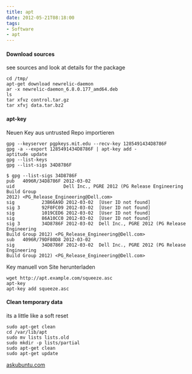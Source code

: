 ```yaml
---
title: apt
date: 2012-05-21T08:18:00
tags:
- Software
- apt
---
```


#### Download sources

see sources and look at details for the package

    cd /tmp/
    apt-get download newrelic-daemon
    ar -x newrelic-daemon_6.8.0.177_amd64.deb
    ls
    tar xfvz control.tar.gz
    tar xfvj data.tar.bz2

#### apt-key

Neuen Key aus untrusted Repo importieren

    gpg --keyserver pgpkeys.mit.edu --recv-key 1285491434D8786F
    gpg -a --export 1285491434D8786F | apt-key add -
    aptitude update
    gpg --list-keys
    gpg --list-sigs 34D8786F

    $ gpg --list-sigs 34D8786F
    pub   4096R/34D8786F 2012-03-02
    uid                  Dell Inc., PGRE 2012 (PG Release Engineering Build Group
    2012) <PG_Release_Engineering@Dell.com>
    sig          23B66A9D 2012-03-02  [User ID not found]
    sig 3        92F0FC09 2012-03-02  [User ID not found]
    sig          1019CED6 2012-03-02  [User ID not found]
    sig          86A10CC0 2012-03-02  [User ID not found]
    sig 3        34D8786F 2012-03-02  Dell Inc., PGRE 2012 (PG Release Engineering
    Build Group 2012) <PG_Release_Engineering@Dell.com>
    sub   4096R/79DF80D8 2012-03-02
    sig          34D8786F 2012-03-02  Dell Inc., PGRE 2012 (PG Release Engineering
    Build Group 2012) <PG_Release_Engineering@Dell.com>

Key manuell von Site herunterladen

    wget http://apt.example.com/squeeze.asc
    apt-key
    apt-key add squeeze.asc

#### Clean temporary data

its a little like a soft reset

    sudo apt-get clean
    cd /var/lib/apt
    sudo mv lists lists.old
    sudo mkdir -p lists/partial
    sudo apt-get clean
    sudo apt-get update

[askubuntu.com](http://askubuntu.com/questions/85641/how-do-i-deal-with-unauthenticated-sources-errors-in-the-software-center)
